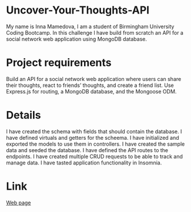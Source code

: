 # Uncover-Your-Thoughts-API
My name is Inna Mamedova, I am a student of Birmingham University Coding Bootcamp.
In this challenge I have build from scratch an API for a social network web application using MongoDB database.



# Project requirements
Build an API for a social network web application where users can share their thoughts, react to friends’ thoughts, and create a friend list.
Use Express.js for routing, a MongoDB database, and the Mongoose ODM.




# Details
I have created the schema with fields that should contain the database.
I have defined virtuals and getters for the scheema.
I have initialized and exported the models to use them in controllers.
I have created the sample data and seeded the database.
I have defined the API routes to the endpoints.
I have created multiple CRUD requests to be able to track and manage data.
I have tasted application functionality in Insomnia.




# Link
[Web page](https://drive.google.com/file/d/1AneNYo5cXV_DvJggvvET7CkPKmIGJNvv/view)